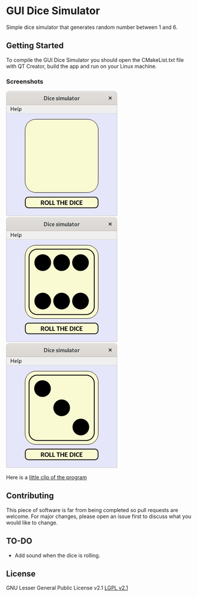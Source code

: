 # GUI Dice Simulator
Simple dice simulator that generates random number between 1 and 6.

## Getting Started
To compile the GUI Dice Simulator you should open the CMakeList.txt file with QT Creator, build the app and run on your Linux machine.

### Screenshots
![Img 1](https://raw.githubusercontent.com/ignabelitzky/gui-dice-simulation/main/dice-simulation/screenshots/screenshot_1.png)
![Img 2](https://raw.githubusercontent.com/ignabelitzky/gui-dice-simulation/main/dice-simulation/screenshots/screenshot_2.png)
![Img 3](https://raw.githubusercontent.com/ignabelitzky/gui-dice-simulation/main/dice-simulation/screenshots/screenshot_3.png)

Here is a [little clip of the program](https://youtu.be/RKCld1lS1OM)

## Contributing
This piece of software is far from being completed so pull requests are welcome. For major changes, please open an issue first to discuss what you would like to change.

## TO-DO
- Add sound when the dice is rolling.

## License
GNU Lesser General Public License v2.1
[LGPL v2.1](https://www.gnu.org/licenses/old-licenses/lgpl-2.1.html)
